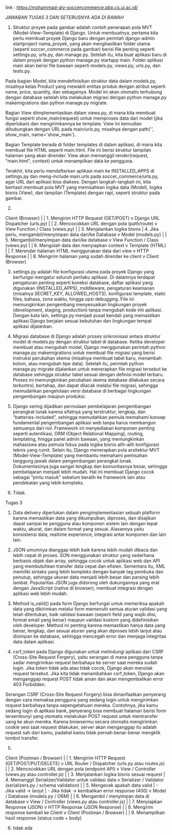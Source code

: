 link : https://mohammad-aly-soccercommerce.pbp.cs.ui.ac.id/

*JAWABAN TUGAS 3 DAN SETERUSNYA ADA DI BAWAH*

1. Struktur proyek pada gambar adalah contoh penerapan pola MVT (Model–View–Template) di Django. Untuk membuatnya, pertama kita perlu membuat proyek Django baru dengan perintah django-admin startproject nama_proyek, yang akan menghasilkan folder utama (seperti soccer_commerce pada gambar) berisi file penting seperti settings.py, urls.py, dan manage.py. Setelah itu, kita buat aplikasi baru di dalam proyek dengan python manage.py startapp main. Folder aplikasi main akan berisi file bawaan seperti models.py, views.py, urls.py, dan tests.py.

Pada bagian Model, kita mendefinisikan struktur data dalam models.py, misalnya kelas Product yang mewakili entitas produk dengan atribut seperti name, price, quantity, dan sebagainya. Model ini akan otomatis terhubung dengan database setelah kita melakukan migrasi dengan python manage.py makemigrations dan python manage.py migrate.

Bagian View diimplementasikan dalam views.py, di mana kita membuat fungsi seperti show_main(request) untuk memproses data dari model (jika diperlukan) dan mengirimkannya ke template. View ini kemudian dihubungkan dengan URL pada main/urls.py, misalnya dengan path('', show_main, name='show_main').

Bagian Template berada di folder templates di dalam aplikasi, di mana kita membuat file HTML seperti main.html. File ini berisi struktur tampilan halaman yang akan dirender. View akan memanggil render(request, "main.html", context) untuk menampilkan data ke pengguna.

Terakhir, kita perlu mendaftarkan aplikasi main ke INSTALLED_APPS di settings.py dan meng-include main.urls pada soccer_commerce/urls.py, agar URL dari aplikasi bisa diakses. Dengan langkah-langkah ini, kita berhasil membuat pola MVT yang memisahkan logika data (Model), logika bisnis (View), dan tampilan (Template) dengan rapi, seperti struktur pada gambar. 

2. 

Client (Browser)
     |
     | 1. Mengirim HTTP Request (GET/POST)
     v
Django URL Dispatcher
(urls.py)
     |
     | 2. Mencocokkan URL dengan pola (path/route)
     v
View Function / Class
(views.py)
     |
     | 3. Menjalankan logika bisnis
     | 4. Jika perlu, mengambil/menyimpan data dari/ke Database
     v
Model
(models.py)
     |
     | 5. Mengambil/menyimpan data dari/ke database
     v
View Function / Class
(views.py)
     |
     | 6. Mengolah data dan menyiapkan context
     v
Template
(HTML)
     |
     | 7. Merender halaman HTML menggunakan data dari view
     v
HTTP Response
     |
     | 8. Mengirim halaman yang sudah dirender ke client
     v
Client (Browser)


3. settings.py adalah file konfigurasi utama pada proyek Django yang berfungsi mengatur seluruh perilaku aplikasi. Di dalamnya terdapat pengaturan penting seperti koneksi database, daftar aplikasi yang digunakan (INSTALLED_APPS), middleware, pengaturan keamanan (misalnya SECRET_KEY, ALLOWED_HOSTS), konfigurasi template, static files, bahasa, zona waktu, hingga opsi debugging. File ini memungkinkan pengembang menyesuaikan lingkungan proyek (development, staging, production) tanpa mengubah kode inti aplikasi. Dengan kata lain, settings.py menjadi pusat kendali yang memastikan aplikasi Django berjalan sesuai kebutuhan dan lingkungan tempat aplikasi dijalankan.

4. Migrasi database di Django adalah proses sinkronisasi antara struktur model di models.py dengan struktur tabel di database. Ketika developer membuat atau mengubah model, Django menggunakan perintah python manage.py makemigrations untuk membuat file migrasi yang berisi instruksi perubahan skema (misalnya membuat tabel baru, menambah kolom, atau mengubah tipe data). Setelah itu, perintah python manage.py migrate dijalankan untuk menerapkan file migrasi tersebut ke database sehingga struktur tabel sesuai dengan definisi model terbaru. Proses ini memungkinkan perubahan skema database dilakukan secara terkontrol, bertahap, dan dapat dilacak melalui file migrasi, sehingga memudahkan pengelolaan versi database di berbagai lingkungan pengembangan maupun produksi.

5. Django sering dijadikan permulaan pembelajaran pengembangan perangkat lunak karena sifatnya yang terstruktur, lengkap, dan “batteries-included”, sehingga memudahkan pemula memahami konsep fundamental pengembangan aplikasi web tanpa harus membangun semuanya dari nol. Framework ini menyediakan komponen penting seperti autentikasi, ORM (Object Relational Mapping), routing, templating, hingga panel admin bawaan, yang memungkinkan mahasiswa atau pemula fokus pada logika bisnis alih-alih konfigurasi teknis yang rumit. Selain itu, Django menerapkan pola arsitektur MVT (Model-View-Template) yang membantu memahami pemisahan tanggung jawab dalam pengembangan perangkat lunak. Dokumentasinya juga sangat lengkap dan komunitasnya besar, sehingga pembelajaran menjadi lebih mudah. Hal ini membuat Django cocok sebagai “pintu masuk” sebelum beralih ke framework lain atau pendekatan yang lebih kompleks. 

6. Tidak.



Tugas 3

1. Data delivery diperlukan dalam pengimplementasian sebuah platform karena memastikan data yang dikumpulkan, diproses, dan disajikan dapat sampai ke pengguna atau komponen sistem lain dengan tepat waktu, akurat, dan dalam format yang sesuai. Alasannya yaitu konsistensi data, realtime experience, integrasi antar komponen dan lain lain.

2. JSON umumnya dianggap lebih baik karena lebih mudah dibaca dan lebih cepat di proses. SON menggunakan struktur yang sederhana berbasis objek dan array, sehingga cocok untuk aplikasi web dan API yang membutuhkan transfer data cepat dan efisien. Sementara itu, XML memiliki sintaks yang lebih kompleks dengan banyak tag pembuka dan penutup, sehingga ukuran data menjadi lebih besar dan parsing lebih lambat. Popularitas JSON juga didorong oleh dukungannya yang erat dengan JavaScript (native di browser), membuat integrasi dengan aplikasi web lebih mudah.

3. Method is_valid() pada form Django berfungsi untuk memeriksa apakah data yang dikirimkan melalui form memenuhi semua aturan validasi yang telah ditentukan, baik validasi bawaan (seperti field yang wajib diisi, format email yang benar) maupun validasi kustom yang didefinisikan oleh developer. Method ini penting karena memastikan hanya data yang benar, lengkap, dan sesuai aturan yang akan diproses lebih lanjut atau disimpan ke database, sehingga mencegah error dan menjaga integritas data dalam aplikasi.

4. csrf_token pada Django digunakan untuk melindungi aplikasi dari CSRF (Cross-Site Request Forgery), yaitu serangan di mana pengguna tanpa sadar mengirimkan request berbahaya ke server saat mereka sudah login. Jika token tidak ada atau tidak cocok, Django akan menolak request tersebut. Jika kita tidak menambahkan csrf_token, Django akan menganggap request POST tidak aman dan akan mengembalikan error 403 Forbidden.

Serangan CSRF (Cross-Site Request Forgery) bisa dimanfaatkan penyerang dengan cara memaksa pengguna yang sedang login untuk mengirimkan request berbahaya tanpa sepengetahuan mereka. Contohnya, jika kamu sedang login di aplikasi bank, penyerang bisa membuat halaman berisi form tersembunyi yang otomatis melakukan POST request untuk mentransfer uang ke akun mereka. Karena browsermu secara otomatis mengirimkan cookie sesi saat request dilakukan, server akan menganggap itu adalah request sah dari kamu, padahal kamu tidak pernah benar-benar mengklik tombol transfer.

5. 

Client (Postman / Browser)
     |
     | 1. Mengirim HTTP Request (GET/POST/PUT/DELETE)
     v
URL Router / Dispatcher
(urls.py atau routes.js)
     |
     | 2. Mencocokkan URL dengan pola (endpoint API)
     v
View / Controller
(views.py atau controller.js)
     |
     | 3. Menjalankan logika bisnis sesuai request
     | 4. Memanggil Serializer/Validator untuk validasi data
     v
Serializer / Validator
(serializers.py / schema validation)
     |
     | 5. Mengecek apakah data valid
     |    - Jika valid → lanjut
     |    - Jika tidak → kembalikan error response (400)
     v
Model / Database
(models.py / ORM)
     |
     | 6. Mengambil / menyimpan data di database
     v
View / Controller
(views.py atau controller.js)
     |
     | 7. Menyiapkan Response (JSON)
     v
HTTP Response
(JSON Response)
     |
     | 8. Mengirim response kembali ke Client
     v
Client (Postman / Browser)
     |
     | 9. Menampilkan hasil response (status code + body)

6. tidak ada

